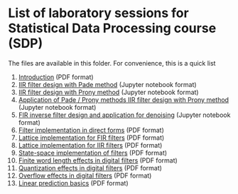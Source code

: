 # List of laboratory sessions for Statistical Data Processing course (SDP)

The files are available in this folder. For convenience, this is a quick list

1. [Introduction](L01_Intro.pdf) (PDF format)
2. [IIR filter design with Pade method](Jupyter/L02_Pade.ipynb) (Jupyter notebook format)
3. [IIR filter design with Prony method](Jupyter/L03_Prony.ipynb) (Jupyter notebook format)
4. [Application of Pade / Prony methods IIR filter design with Prony method](Jupyter/L04_Applicatii.ipynb) (Jupyter notebook format)
5. [FIR inverse filter design and application for denoising](Jupyter/L05_FiltInvImagini.ipynb) (Jupyter notebook format)
6. [Filter implementation in direct forms](L04_FilterImplementationDirectForm.pdf) (PDF format)
7. [Lattice implementation for FIR filters](L05_FilterImplementationLatticeFIR.pdf) (PDF format)
8. [Lattice implementation for IIR filters](L06_FilterImplementationLatticeIIR.pdf) (PDF format)
9. [State-space implementation of filters](L07_FilterImplementationStateSpace.pdf) (PDF format)
10. [Finite word length effects in digital filters](L08_FiniteLengthEffects.pdf) (PDF format)
11. [Quantization effects in digital filters](L09_QuantizationEffects.pdf) (PDF format)
12. [Overflow effects in digital filters](L10_OverflowEffects.pdf) (PDF format)
13. [Linear prediction basics](L12_PredictieLiniara.pdf) (PDF format)
